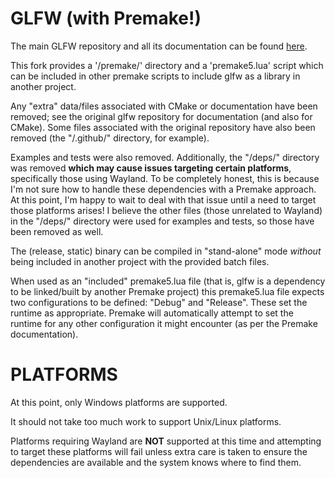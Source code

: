 # GLFW (with Premake!)

The main GLFW repository and all its documentation can be found [here](https://github.com/glfw/glfw).

This fork provides a '/premake/' directory and a 'premake5.lua' script which can be included in other premake scripts to include glfw as a library in another project.

Any "extra" data/files associated with CMake or documentation have been removed; see the original glfw repository for documentation (and also for CMake). Some files associated with the original repository have also been removed (the "/.github/" directory, for example).

Examples and tests were also removed. Additionally, the "/deps/" directory was removed __which may cause issues targeting certain platforms__, specifically those using Wayland. To be completely honest, this is because I'm not sure how to handle these dependencies with a Premake approach. At this point, I'm happy to wait to deal with that issue until a need to target those platforms arises! I believe the other files (those unrelated to Wayland) in the "/deps/" directory were used for examples and tests, so those have been removed as well.

The (release, static) binary can be compiled in "stand-alone" mode _without_ being included in another project with the provided batch files.

When used as an "included" premake5.lua file (that is, glfw is a dependency to be linked/built by another Premake project) this premake5.lua file expects two configurations to be defined: "Debug" and "Release". These set the runtime as appropriate. Premake will automatically attempt to set the runtime for any other configuration it might encounter (as per the Premake documentation).

# PLATFORMS

At this point, only Windows platforms are supported.

It should not take too much work to support Unix/Linux platforms.

Platforms requiring Wayland are __NOT__ supported at this time and attempting to target these platforms will fail unless extra care is taken to ensure the dependencies are available and the system knows where to find them.